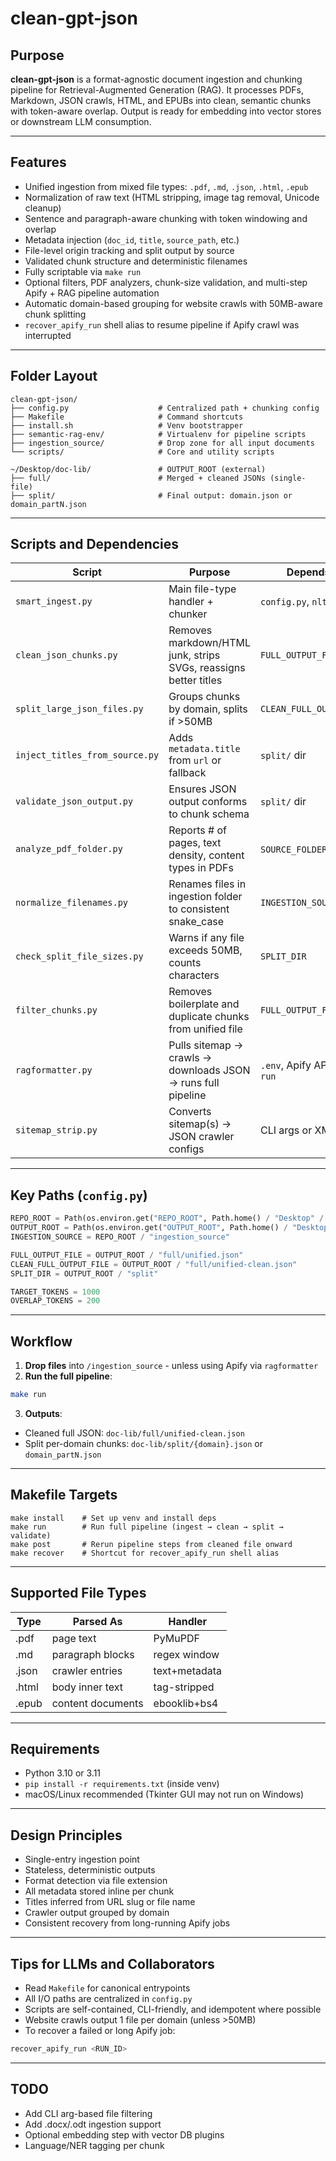 # clean-gpt-json

## Purpose

**clean-gpt-json** is a format-agnostic document ingestion and chunking pipeline for Retrieval-Augmented Generation (RAG). It processes PDFs, Markdown, JSON crawls, HTML, and EPUBs into clean, semantic chunks with token-aware overlap. Output is ready for embedding into vector stores or downstream LLM consumption.

---

## Features

* Unified ingestion from mixed file types: `.pdf`, `.md`, `.json`, `.html`, `.epub`
* Normalization of raw text (HTML stripping, image tag removal, Unicode cleanup)
* Sentence and paragraph-aware chunking with token windowing and overlap
* Metadata injection (`doc_id`, `title`, `source_path`, etc.)
* File-level origin tracking and split output by source
* Validated chunk structure and deterministic filenames
* Fully scriptable via `make run`
* Optional filters, PDF analyzers, chunk-size validation, and multi-step Apify + RAG pipeline automation
* Automatic domain-based grouping for website crawls with 50MB-aware chunk splitting
* `recover_apify_run` shell alias to resume pipeline if Apify crawl was interrupted

---

## Folder Layout

```
clean-gpt-json/
├── config.py                    # Centralized path + chunking config
├── Makefile                     # Command shortcuts
├── install.sh                   # Venv bootstrapper
├── semantic-rag-env/            # Virtualenv for pipeline scripts
├── ingestion_source/            # Drop zone for all input documents
└── scripts/                     # Core and utility scripts

~/Desktop/doc-lib/               # OUTPUT_ROOT (external)
├── full/                        # Merged + cleaned JSONs (single-file)
├── split/                       # Final output: domain.json or domain_partN.json
```

---

## Scripts and Dependencies

| Script                         | Purpose                                                            | Depends On                    | Used By                     |
| ------------------------------ | ------------------------------------------------------------------ | ----------------------------- | --------------------------- |
| `smart_ingest.py`              | Main file-type handler + chunker                                   | `config.py`, `nltk`, `fitz`   | `make run`                  |
| `clean_json_chunks.py`         | Removes markdown/HTML junk, strips SVGs, reassigns better titles   | `FULL_OUTPUT_FILE`            | `make run`                  |
| `split_large_json_files.py`    | Groups chunks by domain, splits if >50MB                           | `CLEAN_FULL_OUTPUT_FILE`      | `make run`                  |
| `inject_titles_from_source.py` | Adds `metadata.title` from `url` or fallback                       | `split/` dir                  | `make run`                  |
| `validate_json_output.py`      | Ensures JSON output conforms to chunk schema                       | `split/` dir                  | `make run`                  |
| `analyze_pdf_folder.py`        | Reports # of pages, text density, content types in PDFs            | `SOURCE_FOLDER`, `fitz`       | optional precheck           |
| `normalize_filenames.py`       | Renames files in ingestion folder to consistent snake_case         | `INGESTION_SOURCE`            | optional preclean           |
| `check_split_file_sizes.py`    | Warns if any file exceeds 50MB, counts characters                  | `SPLIT_DIR`                   | postprocessing sanity check |
| `filter_chunks.py`             | Removes boilerplate and duplicate chunks from unified file         | `FULL_OUTPUT_FILE`            | optional dedup/clean        |
| `ragformatter.py`              | Pulls sitemap → crawls → downloads JSON → runs full pipeline       | `.env`, Apify API, `make run` | end-to-end crawler trigger  |
| `sitemap_strip.py`             | Converts sitemap(s) → JSON crawler configs                         | CLI args or XML folder        | feeds Apify actor or review |

---

## Key Paths (`config.py`)

```python
REPO_ROOT = Path(os.environ.get("REPO_ROOT", Path.home() / "Desktop" / "clean-gpt-json"))
OUTPUT_ROOT = Path(os.environ.get("OUTPUT_ROOT", Path.home() / "Desktop" / "doc-lib"))
INGESTION_SOURCE = REPO_ROOT / "ingestion_source"

FULL_OUTPUT_FILE = OUTPUT_ROOT / "full/unified.json"
CLEAN_FULL_OUTPUT_FILE = OUTPUT_ROOT / "full/unified-clean.json"
SPLIT_DIR = OUTPUT_ROOT / "split"

TARGET_TOKENS = 1000
OVERLAP_TOKENS = 200
```

---

## Workflow

1. **Drop files** into `/ingestion_source` - unless using Apify via `ragformatter`
2. **Run the full pipeline**:

```bash
make run
```

3. **Outputs**:

* Cleaned full JSON: `doc-lib/full/unified-clean.json`
* Split per-domain chunks: `doc-lib/split/{domain}.json` or `domain_partN.json`

---

## Makefile Targets

```make
make install    # Set up venv and install deps
make run        # Run full pipeline (ingest → clean → split → validate)
make post       # Rerun pipeline steps from cleaned file onward
make recover    # Shortcut for recover_apify_run shell alias
```

---

## Supported File Types

| Type  | Parsed As         | Handler       |
| ----- | ----------------- | ------------- |
| .pdf  | page text         | PyMuPDF       |
| .md   | paragraph blocks  | regex window  |
| .json | crawler entries   | text+metadata |
| .html | body inner text   | tag-stripped  |
| .epub | content documents | ebooklib+bs4  |

---

## Requirements

* Python 3.10 or 3.11
* `pip install -r requirements.txt` (inside venv)
* macOS/Linux recommended (Tkinter GUI may not run on Windows)

---

## Design Principles

* Single-entry ingestion point
* Stateless, deterministic outputs
* Format detection via file extension
* All metadata stored inline per chunk
* Titles inferred from URL slug or file name
* Crawler output grouped by domain
* Consistent recovery from long-running Apify jobs

---

## Tips for LLMs and Collaborators

* Read `Makefile` for canonical entrypoints
* All I/O paths are centralized in `config.py`
* Scripts are self-contained, CLI-friendly, and idempotent where possible
* Website crawls output 1 file per domain (unless >50MB)
* To recover a failed or long Apify job:

```bash
recover_apify_run <RUN_ID>
```

---

## TODO

* Add CLI arg-based file filtering
* Add .docx/.odt ingestion support
* Optional embedding step with vector DB plugins
* Language/NER tagging per chunk

